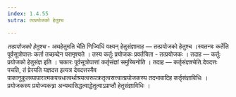 ```yaml
---
index: 1.4.55
sutra: तत्प्रयोजको हेतुश्च

---
```

_तत्प्रयोजको हेतुश्च_ - अथहेतुमति चे॑ति णिज्विधिं वक्ष्यन् हेतुसंज्ञामाह  —  तत्प्रयोजको हेतुश्च ।स्वतन्त्रः कर्ते॑ति पूर्वसूत्रोपात्तः कर्ता तच्छब्देन परामृश्यते । तस्य कर्तुः प्रयोजकः प्रवर्तयिता - तत्प्रयोजकः । तदाह  —  कर्तुः प्रयोजको हेतुसंज्ञ इति । चकारः पूर्वसूत्रोपात्तां कर्तृसंज्ञां समुच्चिनोति । तदाह  —  कर्तृसंज्ञश्चेति.देवदत्तः पचति, तं प्रेरयति यज्ञदत्त इत्यत्र देवदत्तस्यैव पाकानुकूलव्यापारात्मकपचधात्वर्थाश्रयत्वरूपक्रतृत्वसत्त्वात्प्रयोजकस्य तदभावादिह कर्तृसंज्ञाविधिः । प्रयोजकस्य प्रयोज्यकत्र्रा अन्यथासिद्धत्वाद्धेतुत्वाऽप्राप्तौ हेतुसंज्ञाविधिः ।